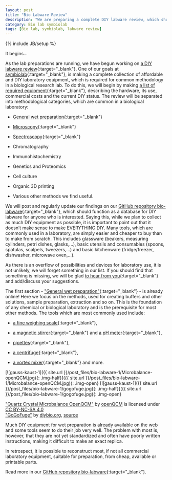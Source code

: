 ```yaml
---
layout: post
title: "Bio Labware Review"
description: "We are preparing a complete DIY labware review, which should function as a database for anyone interested in bio hacking."
category: Bio lab symbiolab
tags: [Bio lab, symbiolab, labware review]
---
```

{% include JB/setup %}


It begins...

As the lab preparations are running, we have begun working on [a DIY labware review](https://github.com/symbiolab/bio-labware/blob/master/bio-labware-review.md){:target="_blank"}. One of our goals at [symbiolab](http://irnas.eu/symbiolab){:target="_blank"}, is making a complete collection of affordable and DIY laboratory equipment, which is required for common methodology in a biological research lab. To do this, we will begin by making [a list of required equipment](https://github.com/symbiolab/bio-labware/blob/master/bio-labware-review.md){:target="_blank"}, describing the hardware, its use, commercial costs and the current DIY status. The review will be separated into methodological categories, which are common in a biological laboratory:

- [General wet preparation](https://github.com/symbiolab/bio-labware/blob/master/bio-labware-review.md#Wet-preparation){:target="_blank"}

- [Microscopy](https://github.com/symbiolab/bio-labware/blob/master/bio-labware-review.md#Microscopy){:target="_blank"}

- [Spectroscopy](https://github.com/symbiolab/bio-labware/blob/master/bio-labware-review.md#Spectroscopy){:target="_blank"}

- Chromatography

- Immunohistochemistry

- Genetics and Proteomics

- Cell culture

- Organic 3D printing

- Various other methods we find useful.

We will post and regularly update our findings on our [GitHub repository bio-labware](https://github.com/symbiolab/bio-labware){:target="_blank"}, which should function as a database for DIY labware for anyone who is interested. Saying this, while we plan to collect as much DIY equipment as possible, it is important to point out that it doesn’t make sense to make EVERYTHING DIY. Many tools, which are commonly used in a laboratory, are simply easier and cheaper to buy than to make from scratch. This includes glassware (beakers, measuring cylinders, petri dishes, glasks,...), basic utensils and consumables (spoons, spatulas, scalpels, tweezers,...) and basic kitchenware (fridge/freezer, dishwasher, microwave oven,...).

As there is an overflow of possibilities and devices for laboratory use, it is not unlikely, we will forget something in our list. If you should find that something is missing, we will be glad [to hear from you](mailto:bostjan@irnas.eu){:target="_blank"} and add/discuss your suggestions.


The first section - ["General wet preparation"](https://github.com/symbiolab/bio-labware/blob/master/bio-labware-review.md#Wet-preparation){:target="_blank"} - is already online! Here we focus on the methods, used for creating buffers and other solutions, sample preparation, extraction and so on. This is the foundation of any chemical or biological laboratory and is the prerequisite for most other methods. The tools which are most commonly used include:

- [a fine weighing scale](https://github.com/symbiolab/bio-labware/blob/master/bio-labware-review.md#Microbalance){:target="_blank"}, 

- [a magnetic stirrer](https://github.com/symbiolab/bio-labware/blob/master/bio-labware-review.md#Magnetic-stirrer){:target="_blank"} and [a pH meter](https://github.com/symbiolab/bio-labware/blob/master/bio-labware-review.md#pH-meter){:target="_blank"},

- [pipettes](https://github.com/symbiolab/bio-labware/blob/master/bio-labware-review.md#Microliter-pipette){:target="_blank"},

- [a centrifuge](https://github.com/symbiolab/bio-labware/blob/master/bio-labware-review.md#Centrifuge){:target="_blank"},

- [a vortex mixer](https://github.com/symbiolab/bio-labware/blob/master/bio-labware-review.md#Vortex-mixer){:target="_blank"} and more.

[![gauss-kaust-1]({{ site.url }}/post_files/bio-labware-1/Microbalance-openQCM.jpg){: .img-half}]({{ site.url }}/post_files/bio-labware-1/Microbalance-openQCM.jpg){: .img-open}
[![gauss-kaust-1]({{ site.url }}/post_files/bio-labware-1/gogofuge.jpg){: .img-half}]({{ site.url }}/post_files/bio-labware-1/gogofuge.jpg){: .img-open}

<div class="row quiet">
<div class="col-xs-6">
<a href="http://openqcm.com/wp-content/uploads/2015/01/Quartz-Crystal-Microbalance-openQCM-open-1024x575.jpg" target="_blank">"Quartz Crystal Microbalance OpenQCM"</a> by <a href="http://openqcm.com/" target="_blank">openQCM</a> is licensed under <a href="http://creativecommons.org/licenses/by-nc-sa/4.0/" target="_blank">CC BY-NC-SA 4.0</a>
</div>
<div class="col-xs-6">
	<a href="https://diybiology.files.wordpress.com/2012/06/gogofuge-img_2205.jpg?w=600&h=450&crop=1" target="_blank">"GoGoFuge"</a> by <a href="https://diybio.org/2012/06/12/gogofuge/" target="_blank">diybio.org</a>, <a href="https://diybio.org/2012/06/12/gogofuge/" target="_blank">source</a>
</div>
</div>

Much DIY equipment for wet preparation is already available on the web and some tools seem to do their job very well. The problem with most is, however, that they are not yet standardized and often have poorly written instructions, making it difficult to make an exact replica.

In retrospect, it is possible to reconstruct most, if not all commercial laboratory equipment, suitable for preparation, from cheap, available or printable parts.

Read more in our [GitHub repository bio-labware](https://github.com/symbiolab/bio-labware/blob/master/bio-labware-review.md){:target="_blank"}.
